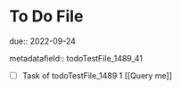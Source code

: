 # To Do File

due:: 2022-09-24

metadatafield:: todoTestFile_1489_41

- [ ] Task of todoTestFile_1489 1 [[Query me]]
